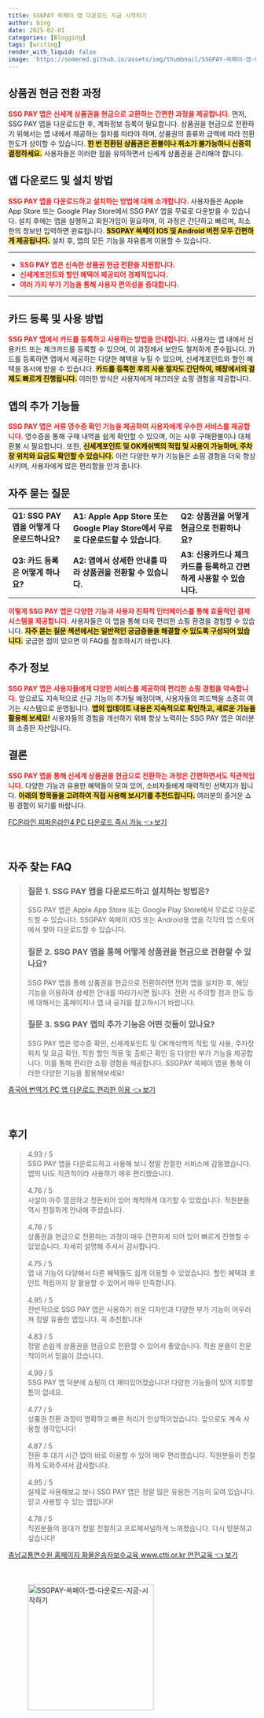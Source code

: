 ```yaml
---
title: SSGPAY 쓱페이 앱 다운로드 지금 시작하기
author: bing
date: 2025-02-01
categories: [Blogging]
tags: [writing]
render_with_liquid: false
image: 'https://somered.github.io/assets/img/thumbnail/SSGPAY-쓱페이-앱-다운로드-지금-시작하기.webp'
---
```



<h2 id='상품권 현금 전환 과정'>상품권 현금 전환 과정</h2>

<p><b><span style="color: #ee2323;">SSG PAY 앱은 신세계 상품권을 현금으로 교환하는 간편한 과정을 제공합니다.</span></b> 먼저, SSG PAY 앱을 다운로드한 후, 계좌정보 등록이 필요합니다. 상품권을 현금으로 전환하기 위해서는 앱 내에서 제공하는 절차를 따라야 하며, 상품권의 종류와 금액에 따라 전환 한도가 상이할 수 있습니다. <b><span style="background-color: #ffe066;">한 번 전환된 상품권은 환불이나 취소가 불가능하니 신중히 결정하세요.</span></b> 사용자들은 이러한 점을 유의하면서 신세계 상품권을 관리해야 합니다.</p>

<h2 id='앱 다운로드 및 설치 방법'>앱 다운로드 및 설치 방법</h2>

<p><b><span style="color: #ee2323;">SSG PAY 앱을 다운로드하고 설치하는 방법에 대해 소개합니다.</span></b> 사용자들은 Apple App Store 또는 Google Play Store에서 SSG PAY 앱을 무료로 다운받을 수 있습니다. 설치 후에는 앱을 실행하고 회원가입이 필요하며, 이 과정은 간단하고 빠르며, 최소한의 정보만 입력하면 완료됩니다. <b><span style="background-color: #ffe066;">SSGPAY 쓱페이 IOS 및 Android 버전 모두 간편하게 제공됩니다.</span></b> 설치 후, 앱의 모든 기능을 자유롭게 이용할 수 있습니다.</p>

<hr />

<ul>
    <li><b><span style="color: #ee2323;">SSG PAY 앱은 신속한 상품권 현금 전환을 지원합니다.</span></b></li>
    <li><b><span style="color: #ee2323;">신세계포인트와 할인 혜택이 제공되어 경제적입니다.</span></b></li>
    <li><b><span style="color: #ee2323;">여러 가지 부가 기능을 통해 사용자 편의성을 증대합니다.</span></b></li>
</ul>

<hr />

<h2 id='카드 등록 및 사용 방법'>카드 등록 및 사용 방법</h2>

<p><b><span style="color: #ee2323;">SSG PAY 앱에서 카드를 등록하고 사용하는 방법을 안내합니다.</span></b> 사용자는 앱 내에서 신용카드 또는 체크카드를 등록할 수 있으며, 이 과정에서 보안도 철저하게 준수됩니다. 카드를 등록하면 앱에서 제공하는 다양한 혜택을 누릴 수 있으며, 신세계포인트와 할인 혜택을 동시에 받을 수 있습니다. <b><span style="background-color: #ffe066;">카드를 등록한 후의 사용 절차도 간단하여, 매장에서의 결제도 빠르게 진행됩니다.</span></b> 이러한 방식은 사용자에게 매끄러운 쇼핑 경험을 제공합니다.</p>

<h2 id='앱의 추가 기능들'>앱의 추가 기능들</h2>

<p><b><span style="color: #ee2323;">SSG PAY 앱은 서류 영수증 확인 기능을 제공하여 사용자에게 우수한 서비스를 제공합니다.</span></b> 영수증을 통해 구매 내역을 쉽게 확인할 수 있으며, 이는 사후 구매환불이나 대체 환불 시 필요합니다. 또한, <b><span style="background-color: #ffe066;">신세계포인트 및 OK캐쉬백의 적립 및 사용이 가능하며, 주차장 위치와 요금도 확인할 수 있습니다.</span></b> 이런 다양한 부가 기능들은 쇼핑 경험을 더욱 향상시키며, 사용자에게 많은 편리함을 안겨 줍니다.</p>

<h2 id='자주 묻는 질문'>자주 묻는 질문</h2>

<table>
    <tr>
        <td><b>Q1: SSG PAY 앱을 어떻게 다운로드하나요?</b></td>
        <td><b>A1: Apple App Store 또는 Google Play Store에서 무료로 다운로드할 수 있습니다.</b></td>
        <td><b>Q2: 상품권을 어떻게 현금으로 전환하나요?</b></td>
    </tr>
    <tr>
        <td><b>Q3: 카드 등록은 어떻게 하나요?</b></td>
        <td><b>A2: 앱에서 상세한 안내를 따라 상품권을 전환할 수 있습니다.</b></td>
        <td><b>A3: 신용카드나 체크카드를 등록하고 간편하게 사용할 수 있습니다.</b></td>
    </tr>
</table>

<p><b><span style="color: #ee2323;">이렇게 SSG PAY 앱은 다양한 기능과 사용자 친화적 인터페이스를 통해 효율적인 결제 시스템을 제공합니다.</span></b> 사용자들은 이 앱을 통해 더욱 편리한 쇼핑 환경을 경험할 수 있습니다. <b><span style="background-color: #ffe066;">자주 묻는 질문 섹션에서는 일반적인 궁금증들을 해결할 수 있도록 구성되어 있습니다.</span></b> 궁금한 점이 있으면 이 FAQ를 참조하시기 바랍니다.</p>

<h2 id='추가 정보'>추가 정보</h2>

<p><b><span style="color: #ee2323;">SSG PAY 앱은 사용자들에게 다양한 서비스를 제공하여 편리한 쇼핑 경험을 약속합니다.</span></b> 앞으로도 지속적으로 신규 기능이 추가될 예정이며, 사용자들의 피드백을 소중히 여기는 시스템으로 운영됩니다. <b><span style="background-color: #ffe066;">앱의 업데이트 내용은 지속적으로 확인하고, 새로운 기능을 활용해 보세요!</span></b> 사용자들의 경험을 개선하기 위해 항상 노력하는 SSG PAY 앱은 여러분의 소중한 자산입니다.</p>

<h2 id='결론'>결론</h2>

<p><b><span style="color: #ee2323;">SSG PAY 앱을 통해 신세계 상품권을 현금으로 전환하는 과정은 간편하면서도 직관적입니다.</span></b> 다양한 기능과 유용한 혜택들이 모여 있어, 소비자들에게 매력적인 선택지가 됩니다. <b><span style="background-color: #ffe066;">아래의 항목들을 고려하여 직접 사용해 보시기를 추천드립니다.</span></b> 여러분의 즐거운 쇼핑 경험이 되기를 바랍니다.</p>


<p><a class="click-button" title="FC온라인 피파온라인4 PC 다운로드 즉시 가능" href="https://somered.github.io/posts/FC%EC%98%A8%EB%9D%BC%EC%9D%B8-%ED%94%BC%ED%8C%8C%EC%98%A8%EB%9D%BC%EC%9D%B84-PC-%EB%8B%A4%EC%9A%B4%EB%A1%9C%EB%93%9C-%EC%A6%89%EC%8B%9C-%EA%B0%80%EB%8A%A5/" rel="dofollow">FC온라인 피파온라인4 PC 다운로드 즉시 가능 👈 보기</a></p><br>
<h2 id='자주_찾는_FAQ'>자주 찾는 FAQ</h2>
<div itemscope="" itemtype="https://schema.org/FAQPage"> 
<blockquote> 
<div itemscope="" itemprop="mainEntity" itemtype="https://schema.org/Question"> 
<h3 itemprop="name">질문 1. SSG PAY 앱을 다운로드하고 설치하는 방법은?</h3> 
<div itemscope="" itemprop="acceptedAnswer" itemtype="https://schema.org/Answer"> 
<span itemprop="text"> <p>SSG PAY 앱은 Apple App Store 또는 Google Play Store에서 무료로 다운로드할 수 있습니다. SSGPAY 쓱페이 IOS 또는 Android용 앱을 각각의 앱 스토어에서 찾아 다운로드할 수 있습니다.</p> </span> 
</div> 
</div> 

<div itemscope="" itemprop="mainEntity" itemtype="https://schema.org/Question"> 
<h3 itemprop="name">질문 2. SSG PAY 앱을 통해 어떻게 상품권을 현금으로 전환할 수 있나요?</h3> 
<div itemscope="" itemprop="acceptedAnswer" itemtype="https://schema.org/Answer"> 
<span itemprop="text"> <p>SSG PAY 앱을 통해 상품권을 현금으로 전환하려면 먼저 앱을 설치한 후, 해당 기능을 이용하여 상세한 안내를 따라가시면 됩니다. 전환 시 주의할 점과 한도 등에 대해서는 홈페이지나 앱 내 공지를 참고하시기 바랍니다.</p> </span> 
</div> 
</div> 

<div itemscope="" itemprop="mainEntity" itemtype="https://schema.org/Question"> 
<h3 itemprop="name">질문 3. SSG PAY 앱의 추가 기능은 어떤 것들이 있나요?</h3> 
<div itemscope="" itemprop="acceptedAnswer" itemtype="https://schema.org/Answer"> 
<span itemprop="text"> <p>SSG PAY 앱은 영수증 확인, 신세계포인트 및 OK캐쉬백의 적립 및 사용, 주차장 위치 및 요금 확인, 직원 할인 적용 및 출퇴근 확인 등 다양한 부가 기능을 제공합니다. 이를 통해 편리한 쇼핑 경험을 제공합니다. SSGPAY 쓱페이 앱을 통해 이러한 다양한 기능을 활용해보세요!</p> </span> 
</div> 
</div> 

</blockquote> 
</div>
<p><a class="click-button" title="중국어 번역기 PC 앱 다운로드 편리한 이용" href="https://somered.github.io/posts/%EC%A4%91%EA%B5%AD%EC%96%B4-%EB%B2%88%EC%97%AD%EA%B8%B0-PC-%EC%95%B1-%EB%8B%A4%EC%9A%B4%EB%A1%9C%EB%93%9C-%ED%8E%B8%EB%A6%AC%ED%95%9C-%EC%9D%B4%EC%9A%A9/" rel="dofollow">중국어 번역기 PC 앱 다운로드 편리한 이용 👈 보기</a></p><br>
<h2 id='후기'>후기</h2>
<div itemscope itemtype="https://schema.org/Product">
  <blockquote>
  <div itemprop="review" itemscope itemtype="https://schema.org/Review">
      <div itemprop="reviewRating" itemscope itemtype="https://schema.org/Rating"> <span itemprop="ratingValue">4.93</span> / <span itemprop="bestRating">5</span> </div>
      <span itemprop="reviewBody">SSG PAY 앱을 다운로드하고 사용해 보니 정말 친절한 서비스에 감동했습니다. 앱의 UI도 직관적이라 사용하기 매우 편리했습니다.</span>
  </div>
  <br>
  <div itemprop="review" itemscope itemtype="https://schema.org/Review">
      <div itemprop="reviewRating" itemscope itemtype="https://schema.org/Rating"> <span itemprop="ratingValue">4.76</span> / <span itemprop="bestRating">5</span> </div>
      <span itemprop="reviewBody">시설이 아주 깔끔하고 정돈되어 있어 쾌적하게 대기할 수 있었습니다. 직원분들 역시 친절하게 안내해 주셨습니다.</span>
  </div>
  <br>
  <div itemprop="review" itemscope itemtype="https://schema.org/Review">
      <div itemprop="reviewRating" itemscope itemtype="https://schema.org/Rating"> <span itemprop="ratingValue">4.76</span> / <span itemprop="bestRating">5</span> </div>
      <span itemprop="reviewBody">상품권을 현금으로 전환하는 과정이 매우 간편하게 되어 있어 빠르게 진행할 수 있었습니다. 자세히 설명해 주셔서 감사합니다.</span>
  </div>
  <br>
  <div itemprop="review" itemscope itemtype="https://schema.org/Review">
      <div itemprop="reviewRating" itemscope itemtype="https://schema.org/Rating"> <span itemprop="ratingValue">4.75</span> / <span itemprop="bestRating">5</span> </div>
      <span itemprop="reviewBody">앱 내 기능이 다양해서 다른 혜택들도 쉽게 이용할 수 있었습니다. 할인 혜택과 포인트 적립까지 잘 활용할 수 있어서 매우 만족합니다.</span>
  </div>
  <br>
  <div itemprop="review" itemscope itemtype="https://schema.org/Review">
      <div itemprop="reviewRating" itemscope itemtype="https://schema.org/Rating"> <span itemprop="ratingValue">4.95</span> / <span itemprop="bestRating">5</span> </div>
      <span itemprop="reviewBody">전반적으로 SSG PAY 앱은 사용하기 쉬운 디자인과 다양한 부가 기능이 어우러져 정말 유용한 앱입니다. 꼭 추천합니다!</span>
  </div>
  <br>
  <div itemprop="review" itemscope itemtype="https://schema.org/Review">
      <div itemprop="reviewRating" itemscope itemtype="https://schema.org/Rating"> <span itemprop="ratingValue">4.83</span> / <span itemprop="bestRating">5</span> </div>
      <span itemprop="reviewBody">정말 손쉽게 상품권을 현금으로 전환할 수 있어서 좋았습니다. 직원 분들이 전문적이어서 믿음이 갔습니다.</span>
  </div>
  <br>
  <div itemprop="review" itemscope itemtype="https://schema.org/Review">
      <div itemprop="reviewRating" itemscope itemtype="https://schema.org/Rating"> <span itemprop="ratingValue">4.99</span> / <span itemprop="bestRating">5</span> </div>
      <span itemprop="reviewBody">SSG PAY 앱 덕분에 쇼핑이 더 재미있어졌습니다! 다양한 기능들이 있어 지루할 틈이 없네요.</span>
  </div>
  <br>
  <div itemprop="review" itemscope itemtype="https://schema.org/Review">
      <div itemprop="reviewRating" itemscope itemtype="https://schema.org/Rating"> <span itemprop="ratingValue">4.77</span> / <span itemprop="bestRating">5</span> </div>
      <span itemprop="reviewBody">상품권 전환 과정이 명확하고 빠른 처리가 인상적이었습니다. 앞으로도 계속 사용할 생각입니다!</span>
  </div>
  <br>
  <div itemprop="review" itemscope itemtype="https://schema.org/Review">
      <div itemprop="reviewRating" itemscope itemtype="https://schema.org/Rating"> <span itemprop="ratingValue">4.87</span> / <span itemprop="bestRating">5</span> </div>
      <span itemprop="reviewBody">전환 후 대기 시간 없이 바로 이용할 수 있어 매우 편리했습니다. 직원분들이 친절하게 도와주셔서 감사합니다.</span>
  </div>
  <br>
  <div itemprop="review" itemscope itemtype="https://schema.org/Review">
      <div itemprop="reviewRating" itemscope itemtype="https://schema.org/Rating"> <span itemprop="ratingValue">4.95</span> / <span itemprop="bestRating">5</span> </div>
      <span itemprop="reviewBody">실제로 사용해보고 보니 SSG PAY 앱은 정말 많은 유용한 기능이 모여 있습니다. 믿고 사용할 수 있는 앱입니다!</span>
  </div>
  <br>
  <div itemprop="review" itemscope itemtype="https://schema.org/Review">
      <div itemprop="reviewRating" itemscope itemtype="https://schema.org/Rating"> <span itemprop="ratingValue">4.78</span> / <span itemprop="bestRating">5</span> </div>
      <span itemprop="reviewBody">직원분들의 응대가 정말 친절하고 프로페셔널하게 느껴졌습니다. 다시 방문하고 싶습니다!</span>
  </div>
  </blockquote>
</div>
<p><a class="click-button" title="충남교통연수원 홈페이지 화물운송자보수교육 www.ctti.or.kr 안전교육" href="https://somered.github.io/posts/%EC%B6%A9%EB%82%A8%EA%B5%90%ED%86%B5%EC%97%B0%EC%88%98%EC%9B%90-%ED%99%88%ED%8E%98%EC%9D%B4%EC%A7%80-%ED%99%94%EB%AC%BC%EC%9A%B4%EC%86%A1%EC%9E%90%EB%B3%B4%EC%88%98%EA%B5%90%EC%9C%A1-www.ctti.or.kr-%EC%95%88%EC%A0%84%EA%B5%90%EC%9C%A1/" rel="dofollow">충남교통연수원 홈페이지 화물운송자보수교육 www.ctti.or.kr 안전교육 👈 보기</a></p><br>
<figure class="image"><img src="https://somered.github.io/assets/img/thumbnail/SSGPAY-쓱페이-앱-다운로드-지금-시작하기.webp" alt="SSGPAY-쓱페이-앱-다운로드-지금-시작하기" width="256" height="256"></figure>